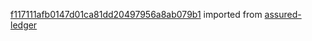 [f117111afb0147d01ca81dd20497956a8ab079b1](https://github.com/insolar/assured-ledger/commit/f117111afb0147d01ca81dd20497956a8ab079b1) imported from [assured-ledger](https://github.com/insolar/assured-ledger)
